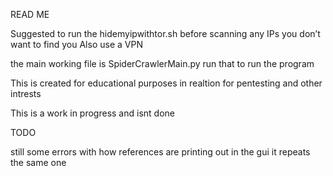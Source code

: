 READ ME

Suggested to run the hidemyipwithtor.sh before scanning any IPs you don’t want to find you
Also use a VPN

the main working file is SpiderCrawlerMain.py run that to run the program


This is created for educational purposes in realtion for pentesting and other intrests

This is a work in progress and isnt done




TODO

still some errors with how references are printing out in the gui it repeats the same one
